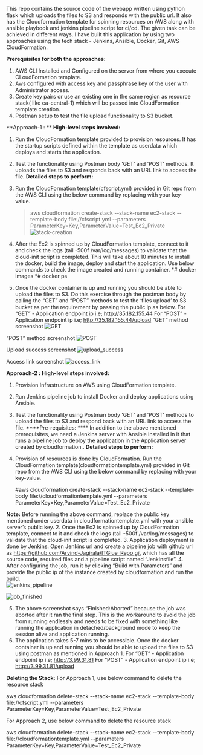 This repo contains the source code of the webapp written using python flask which uploads the files to S3 and responds with the public url. It also has the Cloudformation template for spinning resources on AWS along with ansible playbook and jenkins pipeline script for ci/cd. The given task can be achieved in different ways. I have built this application by using two approaches using the tech stack - Jenkins, Ansible, Docker, Git, AWS CloudFormation.

**Prerequisites for both the approaches:**
1. AWS CLI Installed and Configured on the server from where you execute CLoudFormation template.
2. Aws configured with access key and passphrase key of the user with Administrator access.
3. Create key pairs or use an existing one in the same region as resource stack( like ca-central-1) which will be passed into CloudFormation template creation. 
4. Postman setup to test the file upload functionality to S3 bucket.

**Approach-1 : **
**High-level steps involved:**
1. Run the CloudFormation template provided to provision resources. It has the startup scripts defined within the template as userdata which deploys and starts the application.
2. Test the functionality using Postman body ‘GET’ and ‘POST’ methods. It  uploads the files to S3 and responds back with an URL link to access the file.
**Detailed steps to perform:**
1. Run the CloudFormation template(cfscript.yml) provided in Git repo from the AWS CLI using the below command by replacing with your key-value.
   	
      >aws cloudformation create-stack --stack-name ec2-stack --template-body file://cfscript.yml --parameters ParameterKey=Key,ParameterValue=Test_Ec2_Private
      ![stack-creation](https://user-images.githubusercontent.com/33229776/127478053-0e087f79-8709-454d-8a7d-c9c081d3dc50.jpeg)

2. After the Ec2 is spinned up by CloudFormation template, connect to it and check the logs (tail -500f /var/log/messages) to validate that the cloud-init script is completed. This will take about 10 minutes to install the docker, build the image, deploy  and start the application. Use below commands to check the image created and running container.
     *# docker images
     *# docker ps
3. Once the docker container is up and running you should be able to upload the files to S3. Do this exercise through the postman body by calling the “GET” and “POST” methods to test the ‘files upload’ to S3 bucket as per the requirement by passing the public ip as below. 
     For “GET” - Application endpoint ip i.e; http://35.182.155.44
     For “POST” - Application endpoint ip i.e; http://35.182.155.44/upload 
“GET” method screenshot
![GET](https://user-images.githubusercontent.com/33229776/127474286-ab10ef23-a5d0-4e24-aeee-68a824966c69.jpeg)

“POST” method screenshot
![POST](https://user-images.githubusercontent.com/33229776/127474335-273423a4-ca4a-47cc-9202-125d954fd7ac.jpeg)

Upload success screenshot
![upload_success](https://user-images.githubusercontent.com/33229776/127474366-384fbd66-729e-4a4a-8ae3-0fbf111f8b3c.jpeg)

Access link screenshot
![access_link](https://user-images.githubusercontent.com/33229776/127474382-aeb89fee-d35e-4d15-986a-6027363745bc.jpeg)


**Approach-2 :**
**High-level steps involved:**
1. Provision Infrastructure on AWS using CloudFormation template.
2. Run Jenkins pipeline job to install Docker and deploy applications using Ansible.
3. Test the functionality using Postman body ‘GET’ and ‘POST’ methods to upload the files to S3 and respond back with an URL link to access the file.
****Pre-requisites: ****
In addition to the above mentioned prerequisites, we need a Jenkins server with Ansible installed in it that runs a pipeline job to deploy the application in the Application server created by cloudformation..
**Detailed steps to perform:**
1. Provision of resources is done by CloudFormation. Run the CloudFormation template(cloudformationtemplate.yml) provided in Git repo from the AWS CLI using the below command by replacing with your key-value.
   	
      #aws cloudformation create-stack --stack-name ec2-stack --template-body file://cloudformationtemplate.yml --parameters ParameterKey=Key,ParameterValue=Test_Ec2_Private

**Note:** Before running the above command, replace the public key mentioned under userdata in cloudformationtemplate.yml with your ansible server’s public key.
2. Once the Ec2 is spinned up by CloudFormation template, connect to it and check the logs (tail -500f /var/log/messages) to validate that the cloud-init script is completed. 
3. Application deployment is done by Jenkins. Open Jenkins url and create a pipeline job with github url as https://github.com/Arvind-Jagirala/ITGlue_Repo.git which has all the source code, required files and a pipeline script named “Jenkinsfile”.
4. After configuring the job, run it by clicking “Build with Parameters” and provide the public ip of the instance created by cloudformation and run the build.           
![jenkins_pipeline](https://user-images.githubusercontent.com/33229776/127475753-69d00775-4cf0-42c7-b9ab-40f00deb553d.jpeg)

![job_finished](https://user-images.githubusercontent.com/33229776/127475793-47a5e573-2201-4ac7-a302-4f2ca7bc3963.jpeg)


5. The above screenshot says “Finished:Aborted” because the job was aborted after it ran the final step. This is the workaround to avoid the job from running endlessly and needs to be fixed with something like running the application in detached/background mode to keep the session alive and application running.
6. The application takes 5-7 mins to be accessible. Once the docker container is up and running you should be able to upload the files to S3 using postman as mentioned in Approach 1. 
       For “GET” - Application endpoint ip i.e; http://3.99.31.81
       For “POST” - Application endpoint ip i.e; http://3.99.31.81/upload 


**Deleting the Stack:**
For Approach 1, use below command to delete the resource stack

aws cloudformation delete-stack --stack-name ec2-stack --template-body file://cfscript.yml --parameters ParameterKey=Key,ParameterValue=Test_Ec2_Private

For Approach 2, use below command to delete the resource stack

aws cloudformation delete-stack --stack-name ec2-stack --template-body file://cloudformationtemplate.yml --parameters ParameterKey=Key,ParameterValue=Test_Ec2_Private


